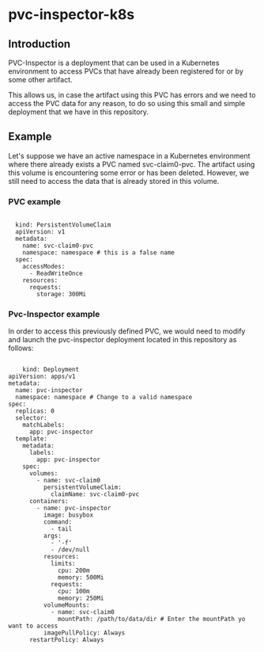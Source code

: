 # pvc-inspector-k8s

## Introduction
PVC-Inspector is a deployment that can be used in a Kubernetes environment to access PVCs that have already been registered for or by some other artifact.

This allows us, in case the artifact using this PVC has errors and we need to access the PVC data for any reason, to do so using this small and simple deployment that we have in this repository.

## Example
Let's suppose we have an active namespace in a Kubernetes environment where there already exists a PVC named svc-claim0-pvc. The artifact using this volume is encountering some error or has been deleted. However, we still need to access the data that is already stored in this volume.

### PVC example

<pre><code>
  kind: PersistentVolumeClaim
  apiVersion: v1
  metadata:
    name: svc-claim0-pvc
    namespace: namespace # this is a false name
  spec:
    accessModes:
      - ReadWriteOnce
    resources:
      requests:
        storage: 300Mi
</code></pre>

### Pvc-Inspector example

In order to access this previously defined PVC, we would need to modify and launch the pvc-inspector deployment located in this repository as follows:

<pre><code>
    kind: Deployment
apiVersion: apps/v1
metadata:
  name: pvc-inspector
  namespace: namespace # Change to a valid namespace 
spec:
  replicas: 0
  selector:
    matchLabels:
      app: pvc-inspector
  template:
    metadata:
      labels:
        app: pvc-inspector
    spec:
      volumes:
        - name: svc-claim0
          persistentVolumeClaim:
            claimName: svc-claim0-pvc
      containers:
        - name: pvc-inspector
          image: busybox
          command:
            - tail
          args:
            - '-f'
            - /dev/null
          resources:
            limits:
              cpu: 200m
              memory: 500Mi
            requests:
              cpu: 100m
              memory: 250Mi
          volumeMounts:
            - name: svc-claim0
              mountPath: /path/to/data/dir # Enter the mountPath yo want to access
          imagePullPolicy: Always
      restartPolicy: Always
</code></pre>
